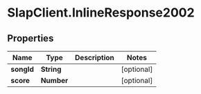 # SlapClient.InlineResponse2002

## Properties

Name | Type | Description | Notes
------------ | ------------- | ------------- | -------------
**songId** | **String** |  | [optional] 
**score** | **Number** |  | [optional] 


